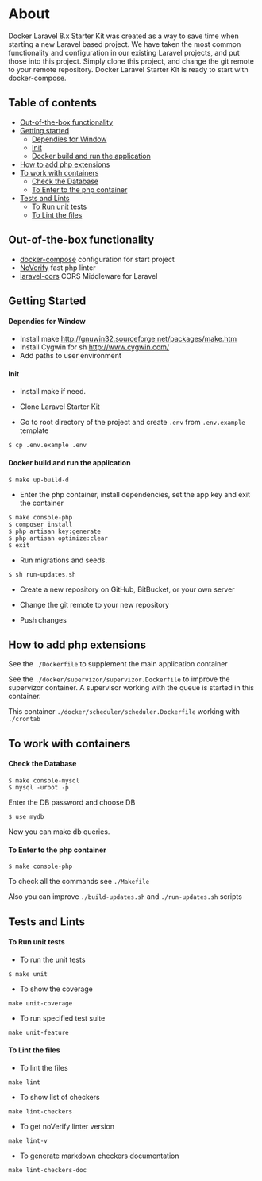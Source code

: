 
# About 
Docker Laravel 8.x Starter Kit was created as a way to save time when starting a new Laravel based project. We have taken the most common functionality and configuration in our existing Laravel projects, and put those into this project. Simply clone this project, and change the git remote to your remote repository. Docker Laravel Starter Kit is ready to start with docker-compose.


## Table of contents
- [Out-of-the-box functionality](https://github.com/roonyx-tech/docker-laravel-starter#out-of-the-box-functionality)
- [Getting started](https://github.com/roonyx-tech/docker-laravel-starter#getting-started)
  - [Dependies for Window](https://github.com/roonyx-tech/docker-laravel-starter#dependies-for-window)
  - [Init](https://github.com/roonyx-tech/docker-laravel-starter#init)
  - [Docker build and run the application](https://github.com/roonyx-tech/docker-laravel-starter#docker-build-and-run-the-application)
- [How to add php extensions](https://github.com/roonyx-tech/docker-laravel-starter#how-to-add-php-extensions)
- [To work with containers](https://github.com/roonyx-tech/docker-laravel-starter#to-work-with-containers)
  - [Check the Database](https://github.com/roonyx-tech/docker-laravel-starter#check-the-database)
  - [To Enter to the php container](https://github.com/roonyx-tech/docker-laravel-starter#to-enter-to-the-php-container)
- [Tests and Lints](https://github.com/roonyx-tech/docker-laravel-starter#tests-and-lints)
  - [To Run unit tests](https://github.com/roonyx-tech/docker-laravel-starter#to-run-unit-tests)
  - [To Lint the files](https://github.com/roonyx-tech/docker-laravel-starter#to-lint-the-files)

## Out-of-the-box functionality
- [docker-compose](https://docs.docker.com/compose/) configuration for start project
- [NoVerify](https://github.com/VKCOM/noverify) fast php linter 
- [laravel-cors](https://github.com/fruitcake/laravel-cors) CORS Middleware for Laravel

  
## Getting Started

#### Dependies for Window
* Install make
http://gnuwin32.sourceforge.net/packages/make.htm
* Install Cygwin for sh
http://www.cygwin.com/
* Add paths to user environment

#### Init
- Install make if need.
- Clone Laravel Starter Kit

- Go to root directory of the project and create ```.env``` from ```.env.example``` template
```
$ cp .env.example .env
```
#### Docker build and run the application
```
$ make up-build-d
```
- Enter the php container, install dependencies, set the app key and exit the container
```
$ make console-php
$ composer install
$ php artisan key:generate
$ php artisan optimize:clear
$ exit
```
- Run migrations and seeds.
```
$ sh run-updates.sh
```
- Create a new repository on GitHub, BitBucket, or your own server

- Change the git remote to your new repository

- Push changes

## How to add php extensions
See the 
```./Dockerfile```
to supplement the main application container 

See the 
```./docker/supervizor/supervizor.Dockerfile```
to improve the supervizor container. A supervisor working with the queue is started in this container.

This container 
```./docker/scheduler/scheduler.Dockerfile```
working with ```./crontab```

## To work with containers
#### Check the Database
```
$ make console-mysql
$ mysql -uroot -p 
```
Enter the DB password and choose DB

```
$ use mydb
```
Now you can make db queries.

#### To Enter to the php container
```$ make console-php```

To check all the commands see ```./Makefile```

Also you can improve ```./build-updates.sh``` and ```./run-updates.sh``` scripts

## Tests and Lints
#### To Run unit tests
- To run the unit tests 

```$ make unit```
- To show the coverage 

```make unit-coverage```
- To run specified test suite

```make unit-feature```
#### To Lint the files
- To lint the files

```make lint```
- To show list of checkers

```make lint-checkers```
- To get noVerify linter version

```make lint-v```
- To generate markdown checkers documentation

```make lint-checkers-doc```